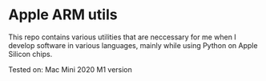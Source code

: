 # Apple ARM utils

This repo contains various utilities that are neccessary for me
when I develop software in various languages, mainly while using Python
on Apple Silicon chips.

Tested on: Mac Mini 2020 M1 version
